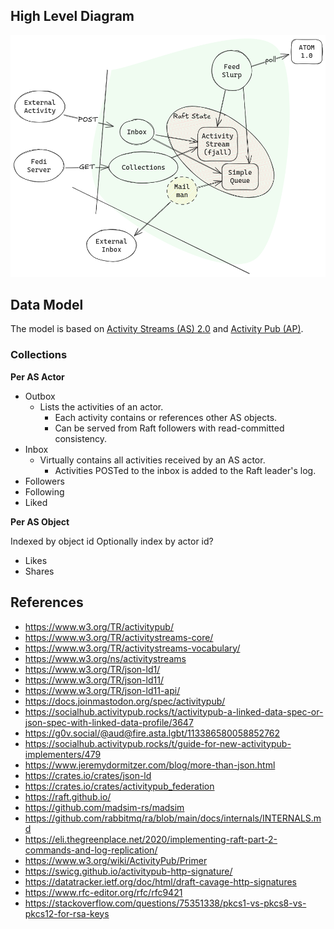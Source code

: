 ## High Level Diagram

![Pinka Components](./pink2-components.png)

## Data Model

The model is based on [Activity Streams (AS) 2.0][AS2] and [Activity Pub (AP)][AP].

### Collections

**Per AS Actor**

* Outbox
    * Lists the activities of an actor.
        * Each activity contains or references other AS objects.
        * Can be served from Raft followers with read-committed consistency.
* Inbox
    * Virtually contains all activities received by an AS actor.
        * Activities POSTed to the inbox is added to the Raft leader's log.
* Followers
* Following
* Liked

**Per AS Object**

Indexed by object id
Optionally index by actor id?

* Likes
* Shares

[AS2]: https://www.w3.org/TR/activitystreams-core/
[AP]: https://www.w3.org/TR/activitypub/

## References

* <https://www.w3.org/TR/activitypub/>
* <https://www.w3.org/TR/activitystreams-core/>
* <https://www.w3.org/TR/activitystreams-vocabulary/>
* <https://www.w3.org/ns/activitystreams>
* <https://www.w3.org/TR/json-ld1/>
* <https://www.w3.org/TR/json-ld11/>
* <https://www.w3.org/TR/json-ld11-api/>
* <https://docs.joinmastodon.org/spec/activitypub/>
* <https://socialhub.activitypub.rocks/t/activitypub-a-linked-data-spec-or-json-spec-with-linked-data-profile/3647>
* <https://g0v.social/@aud@fire.asta.lgbt/113386580058852762>
* <https://socialhub.activitypub.rocks/t/guide-for-new-activitypub-implementers/479>
* <https://www.jeremydormitzer.com/blog/more-than-json.html>
* <https://crates.io/crates/json-ld>
* <https://crates.io/crates/activitypub_federation>
* <https://raft.github.io/>
* <https://github.com/madsim-rs/madsim>
* <https://github.com/rabbitmq/ra/blob/main/docs/internals/INTERNALS.md>
* <https://eli.thegreenplace.net/2020/implementing-raft-part-2-commands-and-log-replication/>
* <https://www.w3.org/wiki/ActivityPub/Primer>
* <https://swicg.github.io/activitypub-http-signature/>
* <https://datatracker.ietf.org/doc/html/draft-cavage-http-signatures>
* <https://www.rfc-editor.org/rfc/rfc9421>
* <https://stackoverflow.com/questions/75351338/pkcs1-vs-pkcs8-vs-pkcs12-for-rsa-keys>

